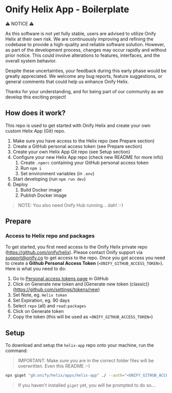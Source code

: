 # Onify Helix App - Boilerplate

⚠️ NOTICE ⚠️

As this software is not yet fully stable, users are advised to utilize Onify Helix at their own risk. We are continuously improving and refining the codebase to provide a high-quality and reliable software solution. However, as part of the development process, changes may occur rapidly and without prior notice. This could involve alterations to features, interfaces, and the overall system behavior.

Despite these uncertainties, your feedback during this early phase would be greatly appreciated. We welcome any bug reports, feature suggestions, or general comments that could help us enhance Onify Helix.

Thanks for your understanding, and for being part of our community as we develop this exciting project!

## How does it work?

This repo is used to get started with Onify Helix and create your own custom Helix App (Git) repo.

1. Make sure you have access to the Helix repo (see Prepare section)
2. Create a GitHub personal access token (see Prepare section)
3. Create your own Helix App Git repo (see Setup section)
4. Configure your new Helix App repo (check new README for more info)
   1. Create `.npmrc` containing your GitHub personal access token
   2. Run `npm i`
   3. Set environment variables (in `.env`)
5. Start developing (run `npm run dev`)
6. Deploy
   1. Build Docker image
   2. Publish Docker image

> NOTE: You also need Onify Hub running... dah! :-) 

## Prepare

### Access to Helix repo and packages

To get started, you first need access to the Onify Helix private repo (https://github.com/onify/helix). Please contact Onify support via support@onify.co to get access to the repo.
Once you got access you need to create a **Github Personal Access Token** (`<ONIFY_GITHUB_ACCESS_TOKEN>`). Here is what you need to do:

1. Go to [Personal access tokens page](https://github.com/settings/tokens) in GitHub
2. Click on Generate new token and [Generate new token (classic)}(https://github.com/settings/tokens/new)
3. Set Note, eg. `Helix token`
4. Set Expiration, eg. 90 days
5. Select `repo` (all) and `read:packages`
6. Click on Generate token
7. Copy the token (this will be used as `<ONIFY_GITHUB_ACCESS_TOKEN>`)

## Setup 

To download and setup the `helix-app` repo onto your machine, run the command:

> IMPORTANT: Make sure you are in the correct folder files will be overwritten. Even this README :-)

```bash
npx giget "gh:onify/helix/apps/helix-app" ./ --auth="<ONIFY_GITHUB_ACCESS_TOKEN>" --force --verbose
```

> If you haven't installed `giget` yet, you will be prompted to do so...
